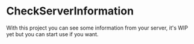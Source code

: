# CheckServerInformation

With this project you can see some information from your server, it's WIP yet but you can start use if you want.


